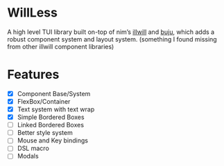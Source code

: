 # WillLess
A high level TUI library built on-top of nim’s [illwill](https://github.com/johnnovak/illwill) and [buju](https://github.com/haoyu234/buju), which adds a robust component system and layout system. (something I found missing from other illwill component libraries)

# Features
* [X] Component Base/System
* [X] FlexBox/Container
* [X] Text system with text wrap
* [X] Simple Bordered Boxes
* [ ] Linked Bordered Boxes
* [ ] Better style system
* [ ] Mouse and Key bindings
* [ ] DSL macro
* [ ] Modals